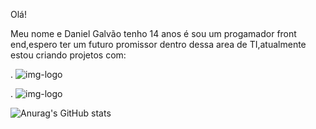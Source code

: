   Olá!

  Meu nome e Daniel Galvão tenho 14 anos é sou um progamador front end,espero ter um futuro promissor dentro dessa area de TI,atualmente estou criando projetos com:


  . <img src="https://img.shields.io/badge/HTML5-E34F26?style=for-the-badge&logo=html5&logoColor=white" alt="img-logo"  />
  
. <img src="https://img.shields.io/badge/CSS-239120?&style=for-the-badge&logo=css3&logoColor=white" alt="img-logo"  />


![Anurag's GitHub stats](https://github-readme-stats.vercel.app/api?username=DanielGalvaoidelfonso&show_icons=true&theme=transparent)
